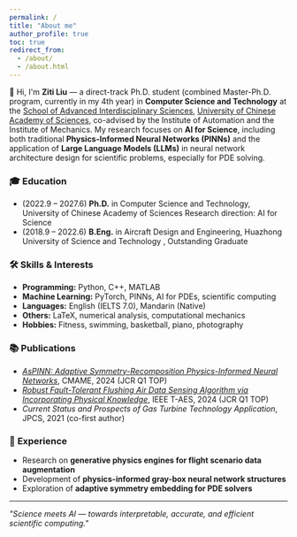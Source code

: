```yaml
---
permalink: /
title: "About me"
author_profile: true
toc: true
redirect_from: 
  - /about/
  - /about.html
---
```

👋 Hi, I'm **Ziti Liu** — a direct-track Ph.D. student (combined Master-Ph.D. program, currently in my 4th year) in **Computer Science and Technology** at the [School of Advanced Interdisciplinary Sciences](https://sais.ucas.ac.cn/index.php/zh/), [University of Chinese Academy of Sciences](https://www.ucas.edu.cn/), co-advised by the Institute of Automation and the Institute of Mechanics. My research focuses on **AI for Science**, including both traditional **Physics-Informed Neural Networks (PINNs)** and the application of **Large Language Models (LLMs)** in neural network architecture design for scientific problems, especially for PDE solving.

### 🎓  **Education**

- (2022.9 – 2027.6) **Ph.D.** in Computer Science and Technology, University of Chinese Academy of Sciences  Research direction: AI for Science
- (2018.9 – 2022.6) **B.Eng.** in Aircraft Design and Engineering, Huazhong University of Science and Technology , Outstanding Graduate

### 🛠 **Skills & Interests**

- **Programming:** Python, C++, MATLAB
- **Machine Learning:** PyTorch, PINNs, AI for PDEs, scientific computing
- **Languages:** English (IELTS 7.0), Mandarin (Native)
- **Others:** LaTeX, numerical analysis, computational mechanics
- **Hobbies:** Fitness, swimming, basketball, piano, photography

### 📚 **Publications**

- *[AsPINN: Adaptive Symmetry-Recomposition Physics-Informed Neural Networks](https://doi.org/10.1016/j.cma.2024.117405)*, CMAME, 2024 (JCR Q1 TOP)
- *[Robust Fault-Tolerant Flushing Air Data Sensing Algorithm via Incorporating Physical Knowledge](https://doi.org/10.1109/TAES.2024.3504500)*, IEEE T-AES, 2024 (JCR Q1 TOP)
- *Current Status and Prospects of Gas Turbine Technology Application*, JPCS, 2021 (co-first author)

### 💼 **Experience**

- Research on **generative physics engines for flight scenario data augmentation**
- Development of **physics-informed gray-box neural network structures**
- Exploration of **adaptive symmetry embedding for PDE solvers**

<!-- ### 🌐 **Links**

- Email: [Liuziti22@mails.ucas.edu.cn](mailto:Liuziti22@mails.ucas.edu.cn)
- GitHub: [github.com/ZitiLiu](https://github.com/ZitiLiu)
- Research: [AsPINN Project](https://github.com/ZitiLiu/AsPINN-Adaptive-symmetry-recomposition-PINN) | [Genesis Physics Engine](https://github.com/Genesis-Embodied-AI/Genesis) -->

---

*"Science meets AI — towards interpretable, accurate, and efficient scientific computing."*
